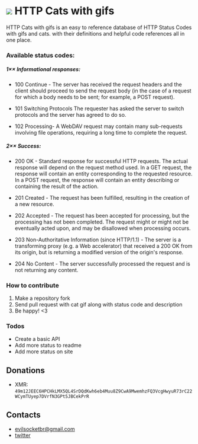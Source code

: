 # <img src="https://evilsocketbr.github.io/httpstatuscat/assets/logo.png" />  HTTP Cats with gifs 

HTTP Cats with gifs is an easy to reference database of HTTP Status Codes with gifs and cats. with their definitions and helpful code references all in one place.

### Available status codes:

##### 1×× Informational responses:

* 100 Continue - The server has received the request headers and the client should proceed to send the request body (in the case of a request for which a body needs to be sent; for example, a POST request).

* 101 Switching Protocols The requester has asked the server to switch protocols and the server has agreed to do so. 

* 102 Processing- A WebDAV request may contain many sub-requests involving file operations, requiring a long time to complete the request.

##### 2×× Success:
* 200 OK - Standard response for successful HTTP requests. The actual response will depend on the request method used. In a GET request, the response will contain an entity corresponding to the requested resource. In a POST request, the response will contain an entity describing or containing the result of the action.

* 201 Created - The request has been fulfilled, resulting in the creation of a new resource.

* 202 Accepted - The request has been accepted for processing, but the processing has not been completed. The request might or might not be eventually acted upon, and may be disallowed when processing occurs.

* 203 Non-Authoritative Information (since HTTP/1.1) - The server is a transforming proxy (e.g. a Web accelerator) that received a 200 OK from its origin, but is returning a modified version of the origin's response.

* 204 No Content - The server successfully processed the request and is not returning any content.

### How to contribute

  1. Make a repository fork
  2. Send pull request with cat gif along with status code and description
  3. Be happy! <3
  
### Todos

 - Create a basic API
 - Add more status to readme
 - Add more status on site
 
 ## Donations
* XMR: `49m12JEEC6HPCHkLMX5QL4SrDQdKwh6eb4Muu8Z9CwA9MwemhzFQ3VcgHwyuR73rC22WCymTUyep7DVrfN3GPt5JBCekPrR `

## Contacts
* evilsocketbr@gmail.com
* [twitter](https://www.twitter.com/evilsocketbr)
